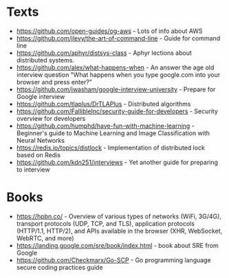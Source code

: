 # Texts

- https://github.com/open-guides/og-aws - Lots of info about AWS
- https://github.com/jlevy/the-art-of-command-line - Guide for command line
- https://github.com/aphyr/distsys-class - Aphyr lections about distributed systems.
- https://github.com/alex/what-happens-when - An answer the age old interview question "What happens when you type google.com into your browser and press enter?"
- https://github.com/jwasham/google-interview-university - Prepare for Google interview
- https://github.com/tlaplus/DrTLAPlus - Distributed algorithms
- https://github.com/FallibleInc/security-guide-for-developers - Security overview for developers
- https://github.com/humphd/have-fun-with-machine-learning - Beginner's guide to Machine Learning and Image Classification with Neural Networks
- https://redis.io/topics/distlock - Implementation of distributed lock based on Redis
- https://github.com/kdn251/interviews - Yet another guide for preparing to interview

# Books
- https://hpbn.co/ - Overview of various types of networks (WiFi, 3G/4G), transport protocols (UDP, TCP, and TLS), application protocols (HTTP/1.1, HTTP/2), and APIs available in the browser (XHR, WebSocket, WebRTC, and more)
- https://landing.google.com/sre/book/index.html - book about SRE from Google
- https://github.com/Checkmarx/Go-SCP - Go programming language secure coding practices guide
